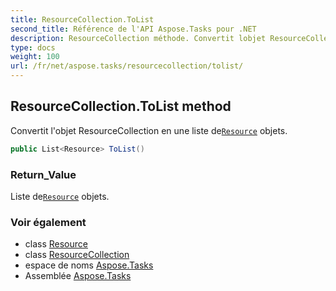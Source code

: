 ```yaml
---
title: ResourceCollection.ToList
second_title: Référence de l'API Aspose.Tasks pour .NET
description: ResourceCollection méthode. Convertit lobjet ResourceCollection en une liste deResource objets.
type: docs
weight: 100
url: /fr/net/aspose.tasks/resourcecollection/tolist/
---
```

## ResourceCollection.ToList method

Convertit l'objet ResourceCollection en une liste de[`Resource`](../../resource/) objets.

```csharp
public List<Resource> ToList()
```

### Return_Value

Liste de[`Resource`](../../resource/) objets.

### Voir également

* class [Resource](../../resource/)
* class [ResourceCollection](../)
* espace de noms [Aspose.Tasks](../../resourcecollection/)
* Assemblée [Aspose.Tasks](../../../)


